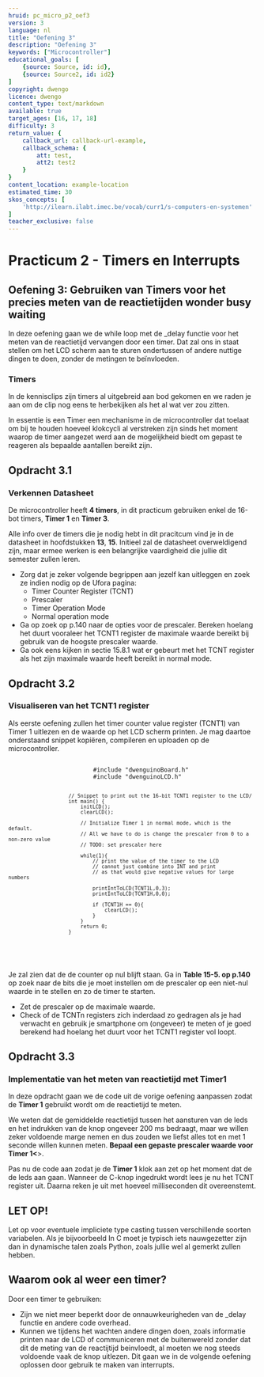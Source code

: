 ```yaml
---
hruid: pc_micro_p2_oef3
version: 3
language: nl
title: "Oefening 3"
description: "Oefening 3"
keywords: ["Microcontroller"]
educational_goals: [
    {source: Source, id: id}, 
    {source: Source2, id: id2}
]
copyright: dwengo
licence: dwengo
content_type: text/markdown
available: true
target_ages: [16, 17, 18]
difficulty: 3
return_value: {
    callback_url: callback-url-example,
    callback_schema: {
        att: test,
        att2: test2
    }
}
content_location: example-location
estimated_time: 30
skos_concepts: [
    'http://ilearn.ilabt.imec.be/vocab/curr1/s-computers-en-systemen'
]
teacher_exclusive: false
---
```

# Practicum 2 - Timers en Interrupts

## Oefening 3: Gebruiken van Timers voor het precies meten van de reactietijden wonder busy waiting

In deze oefening gaan we de while loop met de _delay functie voor het meten van de reactietijd vervangen door een timer. Dat zal ons in staat stellen om het LCD scherm aan te sturen ondertussen of andere nuttige dingen te doen, zonder de metingen te beïnvloeden.


### Timers

In de kennisclips zijn timers al uitgebreid aan bod gekomen en we raden je aan om de clip nog eens te herbekijken als het al wat ver zou zitten.

In essentie is een Timer een mechanisme in de microcontroller dat toelaat om bij te houden hoeveel klokcycli al verstreken zijn sinds het moment waarop de timer aangezet werd aan de mogelijkheid biedt om gepast te reageren als bepaalde aantallen bereikt zijn.

<div class="dwengo-content assignment">
    <h2 class="title">Opdracht 3.1</h2>
    <div class="content">
        <h3>Verkennen Datasheet</h3>
        <p>
            De microcontroller heeft <strong>4 timers</strong>, in dit practicum gebruiken enkel de 16-bot timers, <strong>Timer 1</strong> en <strong>Timer 3</strong>.
        </p>
        <p>
            Alle info over de timers die je nodig hebt in dit pracitcum vind je in de datasheet in hoofdstukken <strong>13</strong>, <strong>15</strong>. Initieel zal de datasheet overweldigend zijn, maar ermee werken is een belangrijke vaardigheid die jullie dit semester zullen leren.
        </p>
        <p>
            <ul>
                <li>Zorg dat je zeker volgende begrippen aan jezelf kan uitleggen en zoek ze indien nodig op de Ufora pagina:
                    <ul>
                        <li>Timer Counter Register (TCNT)</li>
                        <li>Prescaler</li>
                        <li>Timer Operation Mode</li>
                        <li>Normal operation mode</li>
                    </ul>
                </li>
                <li>Ga op zoek op p.140 naar de opties voor de prescaler. Bereken hoelang het duurt vooraleer het TCNT1 register de maximale waarde bereikt bij gebruik van de hoogste prescaler waarde.</li>
                <li>Ga ook eens kijken in sectie 15.8.1 wat er gebeurt met het TCNT register als het zijn maximale waarde heeft bereikt in normal mode.</li>
            </ul>
        </p>
    </div>
</div>

<div class="dwengo-content assignment">
    <h2 class="title">Opdracht 3.2</h2>
    <div class="content">
        <h3>Visualiseren van het TCNT1 register</h3>
        <p>
            Als eerste oefening zullen het timer counter value register (TCNT1) van Timer 1 uitlezen en de waarde op het LCD scherm printen. Je mag daartoe onderstaand snippet kopiëren, compileren en uploaden op de microcontroller.
        </p>
        <p>
            <div class="dwengo-content dwengo-code-simulator">
                <pre>
<code class="language-cpp" data-filename="filename.cpp">
                        #include "dwenguinoBoard.h"
                        #include "dwenguinoLCD.h"

                        // Snippet to print out the 16-bit TCNT1 register to the LCD/
                        int main() {
                            initLCD();
                            clearLCD();

                            // Initialize Timer 1 in normal mode, which is the default.
                            // All we have to do is change the prescaler from 0 to a non-zero value
                            // TODO: set prescaler here

                            while(1){
                                // print the value of the timer to the LCD
                                // cannot just combine into INT and print
                                // as that would give negative values for large numbers

                                printIntToLCD(TCNT1L,0,3);
                                printIntToLCD(TCNT1H,0,0);

                                if (TCNT1H == 0){
                                    clearLCD();
                                }
                            }
                            return 0;
                        }
</code>
                </pre>
            </div>
        </p>
    </div>
</div>

Je zal zien dat de de counter op nul blijft staan. Ga in **Table 15-5. op p.140** op zoek naar de bits die je moet instellen om de prescaler op een niet-nul waarde in te stellen en zo de timer te starten.

* Zet de prescaler op de maximale waarde.
* Check of de TCNTn registers zich inderdaad zo gedragen als je had verwacht en gebruik je smartphone om (ongeveer) te meten of je goed berekend had hoelang het duurt voor het TCNT1 register vol loopt.

<div class="dwengo-content assignment">
    <h2 class="title">Opdracht 3.3</h2>
    <div class="content">
        <h3>Implementatie van het meten van reactietijd met Timer1</h3>
        <p>
            In deze opdracht gaan we de code uit de vorige oefening aanpassen zodat de <strong>Timer 1</strong> gebruikt wordt om de reactietijd te meten.
        </p>
        <p>
            We weten dat de gemiddelde reactietijd tussen het aansturen van de leds en het indrukken van de knop ongeveer 200 ms bedraagt, maar we willen zeker voldoende marge nemen en dus zouden we liefst alles tot en met 1 seconde willen kunnen meten. <strong>Bepaal een gepaste prescaler waarde voor Timer 1<</strong>>.
        </p>
        <p>
            Pas nu de code aan zodat je de <strong>Timer 1</strong> klok aan zet op het moment dat de de leds aan gaan. Wanneer de C-knop ingedrukt wordt lees je nu het TCNT register uit. Daarna reken je uit met hoeveel milliseconden dit overeenstemt.
        </p>
    </div>
</div>

<div class="dwengo-content important">
    <h2 class="title">LET OP!</h2>
    <div class="content">
        Let op voor eventuele impliciete type casting tussen verschillende soorten variabelen. Als je bijvoorbeeld In C moet je typisch iets nauwgezetter zijn dan in dynamische talen zoals Python, zoals jullie wel al gemerkt zullen hebben.
    </div>
</div>

<div class="dwengo-content sideinfo">
    <h2 class="title">Waarom ook al weer een timer?</h2>
    <div class="content">
        <p>
            Door een timer te gebruiken:
        </p>
        <p>
            <ul>
                <li>Zijn we niet meer beperkt door de onnauwkeurigheden van de _delay functie en andere code overhead.</li>
                <li>Kunnen we tijdens het wachten andere dingen doen, zoals informatie printen naar de LCD of communiceren met de buitenwereld zonder dat dit de meting van de reactijtijd beinvloedt, al moeten we nog steeds voldoende vaak de knop uitlezen. Dit gaan we in de volgende oefening oplossen door gebruik te maken van interrupts.</li>
            </ul>
        </p>
    </div>
</div>